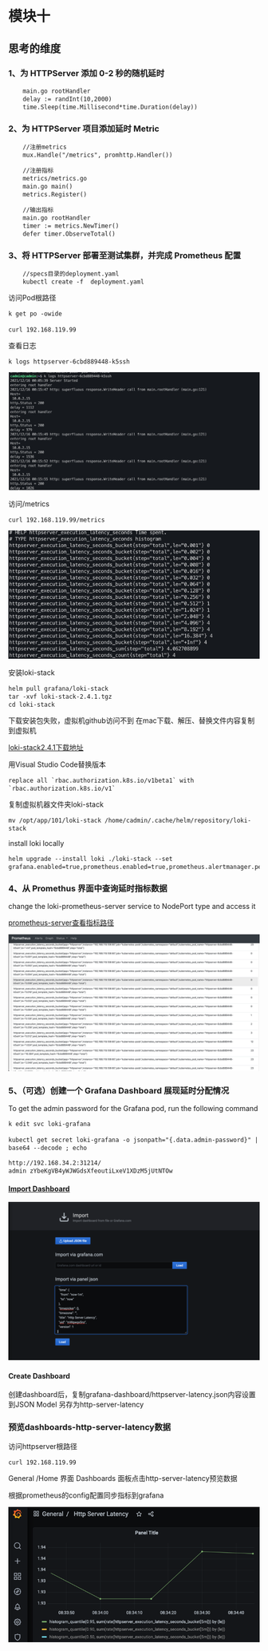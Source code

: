 

# 模块十

## 思考的维度
### 1、为 HTTPServer 添加 0-2 秒的随机延时
```
    main.go rootHandler 
    delay := randInt(10,2000)
	time.Sleep(time.Millisecond*time.Duration(delay))
```

### 2、为 HTTPServer 项目添加延时 Metric
```
    //注册metrics
    mux.Handle("/metrics", promhttp.Handler())
```
```
    //注册指标
    metrics/metrics.go 
    main.go main() 
    metrics.Register()
```
```
    //输出指标
    main.go rootHandler
    timer := metrics.NewTimer()
	defer timer.ObserveTotal()
```


###  3、将 HTTPServer 部署至测试集群，并完成 Prometheus 配置
```
    //specs目录的deployment.yaml
    kubectl create -f  deployment.yaml
```

访问Pod根路径

```
k get po -owide

curl 192.168.119.99
```
查看日志
```
k logs httpserver-6cbd889448-k5ssh
```
![Pod日志](images/httpserver-pod-log.png)

访问/metrics

```
curl 192.168.119.99/metrics
```
![访问Pod metrics路径](images/httpserver-pod-metrics.png)



安装loki-stack
```
helm pull grafana/loki-stack
tar -xvf loki-stack-2.4.1.tgz
cd loki-stack
```
下载安装包失败，虚拟机github访问不到
在mac下载、解压、替换文件内容复制到虚拟机

[loki-stack2.4.1下载地址](https://objects.githubusercontent.com/github-production-release-asset-2e65be/289034413/22b0f100-b6fb-11eb-9e92-293091ef64e0?X-Amz-Algorithm=AWS4-HMAC-SHA256&X-Amz-Credential=AKIAIWNJYAX4CSVEH53A%2F20211213%2Fus-east-1%2Fs3%2Faws4_request&X-Amz-Date=20211213T095207Z&X-Amz-Expires=300&X-Amz-Signature=)

用Visual Studio Code替换版本
```
replace all `rbac.authorization.k8s.io/v1beta1` with `rbac.authorization.k8s.io/v1`
```

复制虚拟机器文件夹loki-stack
```
mv /opt/app/101/loki-stack /home/cadmin/.cache/helm/repository/loki-stack
```

install loki locally
```
helm upgrade --install loki ./loki-stack --set grafana.enabled=true,prometheus.enabled=true,prometheus.alertmanager.persistentVolume.enabled=false,prometheus.server.persistentVolume.enabled=false
```

###  4、从 Promethus 界面中查询延时指标数据
change the loki-prometheus-server service to NodePort type and access it

[prometheus-server查看指标路径](http://192.168.34.2:31185/graph?g0.range_input=1h&g0.expr=httpserver_execution_latency_seconds_bucket&g0.tab=1)


![httpserver_execution_latency_seconds_bucket](images/prometheus_latency_seconds_bucket.png)
###  5、（可选）创建一个 Grafana Dashboard 展现延时分配情况

To get the admin password for the Grafana pod, run the following command

```
k edit svc loki-grafana

kubectl get secret loki-grafana -o jsonpath="{.data.admin-password}" | base64 --decode ; echo
```

```
http://192.168.34.2:31214/
admin zYbeKgVB4yWJWGdsXfeoutiLxeV1XDzM5jUtNTOw
```

#### [Import Dashboard](http://192.168.34.2:31214/dashboard/import)

![导入dashboard-httpserver-latency](images/dashboard-httpserver-latency-import.png)

#### Create Dashboard
创建dashboard后，复制grafana-dashboard/httpserver-latency.json内容设置到JSON Model
另存为http-server-latency

### 预览dashboards-http-server-latency数据

访问httpserver根路径
```
curl 192.168.119.99
```
General /Home 界面 Dashboards 面板点击http-server-latency预览数据

根据prometheus的config配置同步指标到grafana

![alt dashboard-httpserver-latency](images/dashboard-httpserver-latency.png)








